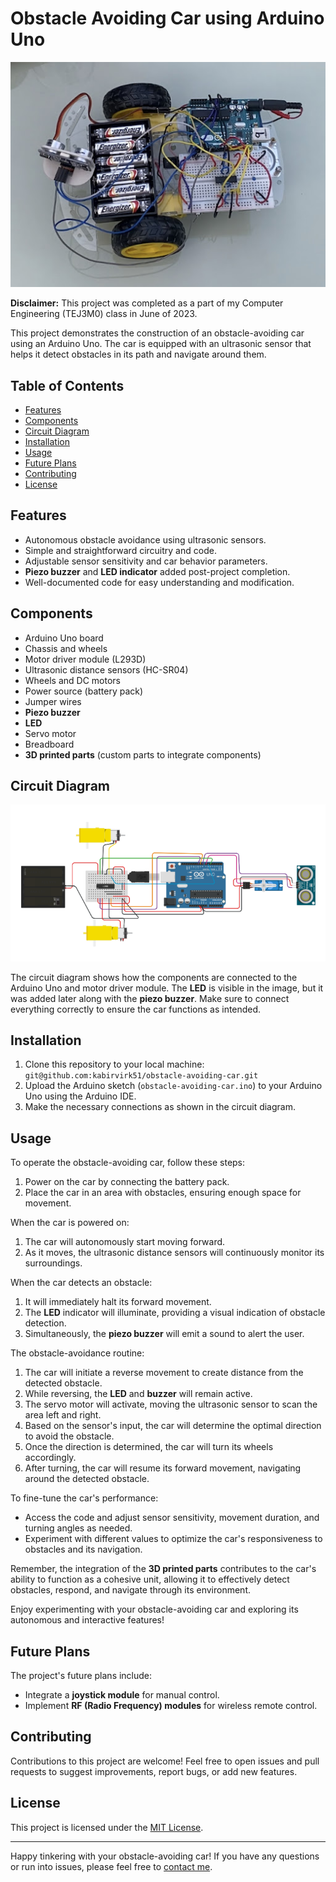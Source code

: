 # Obstacle Avoiding Car using Arduino Uno

![Obstacle Avoiding Car](obstacle-avoiding-car.jpg)

**Disclaimer:** This project was completed as a part of my Computer Engineering (TEJ3M0) class in June of 2023.

This project demonstrates the construction of an obstacle-avoiding car using an Arduino Uno. The car is equipped with an ultrasonic sensor that helps it detect obstacles in its path and navigate around them.

## Table of Contents
- [Features](#features)
- [Components](#components)
- [Circuit Diagram](#circuit-diagram)
- [Installation](#installation)
- [Usage](#usage)
- [Future Plans](#future-plans)
- [Contributing](#contributing)
- [License](#license)

## Features
- Autonomous obstacle avoidance using ultrasonic sensors.
- Simple and straightforward circuitry and code.
- Adjustable sensor sensitivity and car behavior parameters.
- **Piezo buzzer** and **LED indicator** added post-project completion.
- Well-documented code for easy understanding and modification.

## Components
- Arduino Uno board
- Chassis and wheels
- Motor driver module (L293D)
- Ultrasonic distance sensors (HC-SR04)
- Wheels and DC motors
- Power source (battery pack)
- Jumper wires
- **Piezo buzzer**
- **LED**
- Servo motor
- Breadboard
- **3D printed parts** (custom parts to integrate components)

## Circuit Diagram
![Circuit Diagram](tinkercadsketch.png)

The circuit diagram shows how the components are connected to the Arduino Uno and motor driver module. The **LED** is visible in the image, but it was added later along with the **piezo buzzer**. Make sure to connect everything correctly to ensure the car functions as intended.

## Installation
1. Clone this repository to your local machine: `git@github.com:kabirvirk51/obstacle-avoiding-car.git`
2. Upload the Arduino sketch (`obstacle-avoiding-car.ino`) to your Arduino Uno using the Arduino IDE.
3. Make the necessary connections as shown in the circuit diagram.

## Usage
To operate the obstacle-avoiding car, follow these steps:

1. Power on the car by connecting the battery pack.
2. Place the car in an area with obstacles, ensuring enough space for movement.

When the car is powered on:
1. The car will autonomously start moving forward.
2. As it moves, the ultrasonic distance sensors will continuously monitor its surroundings.

When the car detects an obstacle:
1. It will immediately halt its forward movement.
2. The **LED** indicator will illuminate, providing a visual indication of obstacle detection.
3. Simultaneously, the **piezo buzzer** will emit a sound to alert the user.

The obstacle-avoidance routine:
1. The car will initiate a reverse movement to create distance from the detected obstacle.
2. While reversing, the **LED** and **buzzer** will remain active.
3. The servo motor will activate, moving the ultrasonic sensor to scan the area left and right.
4. Based on the sensor's input, the car will determine the optimal direction to avoid the obstacle.
5. Once the direction is determined, the car will turn its wheels accordingly.
6. After turning, the car will resume its forward movement, navigating around the detected obstacle.

To fine-tune the car's performance:
- Access the code and adjust sensor sensitivity, movement duration, and turning angles as needed.
- Experiment with different values to optimize the car's responsiveness to obstacles and its navigation.

Remember, the integration of the **3D printed parts** contributes to the car's ability to function as a cohesive unit, allowing it to effectively detect obstacles, respond, and navigate through its environment.

Enjoy experimenting with your obstacle-avoiding car and exploring its autonomous and interactive features!

## Future Plans
The project's future plans include:
- Integrate a **joystick module** for manual control.
- Implement **RF (Radio Frequency) modules** for wireless remote control.

## Contributing
Contributions to this project are welcome! Feel free to open issues and pull requests to suggest improvements, report bugs, or add new features.

## License
This project is licensed under the [MIT License](LICENSE).

---

Happy tinkering with your obstacle-avoiding car! If you have any questions or run into issues, please feel free to [contact me](kabirvirk91@gmail.com).
